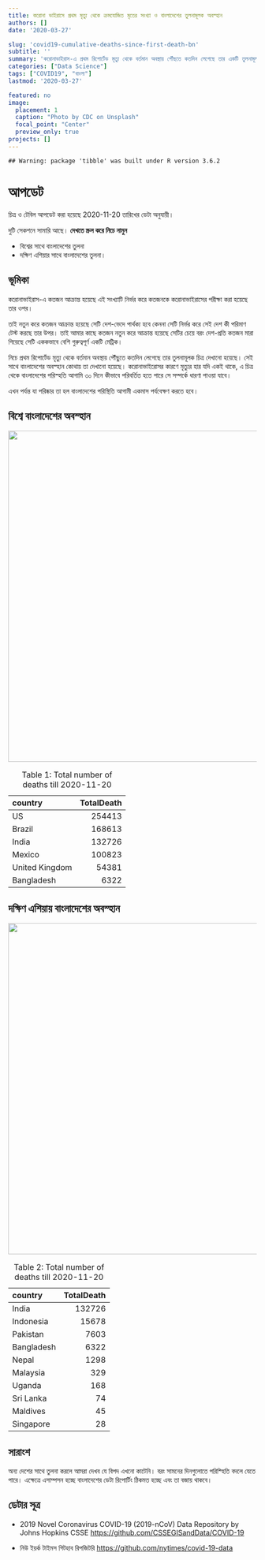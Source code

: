 ```yaml
---
title: করোনা ভাইরাসে প্রথম মৃত্যু থেকে ক্রমযোজিত মৃতের সংখ্যা ও বাংলাদেশের তুলনামূলক অবস্হান
authors: []
date: '2020-03-27'

slug: 'covid19-cumulative-deaths-since-first-death-bn'
subtitle: ''
summary: 'করোনাভাইরাস-এ প্রথম রিপোর্টেড মৃত্যু থেকে বর্তমান অবস্থায় পৌঁছতে কতদিন লেগেছে তার একটি তুলনামূলক চিত্র'
categories: ["Data Science"]
tags: ["COVID19", "বাংলা"]
lastmod: '2020-03-27'

featured: no
image:
  placement: 1
  caption: "Photo by CDC on Unsplash"
  focal_point: "Center"
  preview_only: true
projects: []
---
```



```
## Warning: package 'tibble' was built under R version 3.6.2
```





# আপডেট

চিত্র ও টেবিল আপডেট করা হয়েছে 2020-11-20 তারিখের ডেটা অনুযায়ী। 

দুটি সেকশনে সামারি আছে। __দেখতে স্ক্রল করে নিচে নামুন__
- বিশ্বের সাথে বাংলাদেশের তুলনা
- দক্ষিণ এশিয়ার সাথে বাংলাদেশের তুলনা। 

## ভূমিকা

করোনাভাইরাস-এ কতজন আক্রান্ত হয়েছে এই সংখ্যাটি নির্ভর করে কতজনকে করোনাভাইরাসের পরীক্ষা করা হয়েছে তার ওপর।

তাই নতুন করে কতজন আক্রান্ত হয়েছে সেটি দেশ-ভেদে পার্থক্য হবে কেননা সেটি নির্ভর করে সেই দেশ কী পরিমাণ টেস্ট করছে তার উপর। তাই আমার কাছে কতজন নতুন করে আক্রান্ত হয়েছে সেটির চেয়ে বরং দেশ-প্রতি কতজন মারা গিয়েছে সেটি এককভাবে বেশি গুরুত্বপূর্ণ একটি মেট্রিক।

নিচে প্রথম রিপোর্টেড মৃত্যু থেকে বর্তমান অবস্থায় পৌঁছুতে কতদিন লেগেছে তার তুলনামূলক চিত্র দেখানো হয়েছে। সেই সাথে বাংলাদেশের অবস্হান কোথায় তা দেখানো হয়েছে। করোনাভাইরােসর কারণে মৃত্যুর হার যদি একই থাকে, এ চিত্র থেকে বাংলাদেশের পরিস্হতি আগামি ৩০ দিনে কীভাবে পরিবর্তিত হতে পারে সে সম্পর্কে ধারণা পাওয়া যাবে।

এখন পর্যন্ত যা পরিষ্কার তা হল বাংলাদেশের পরিস্থিতি আগামী একমাস পর্যবেক্ষণ করতে হবে।

## বিশ্বে বাংলাদেশের অবস্হান

<img src="/post/2020-03-27-covid19-cumulative-deaths-since-death0/index_files/figure-html/covid19-death-world-1.png" width="672" />

<table class="table" style="margin-left: auto; margin-right: auto;">
<caption>Table 1: Total number of deaths till 2020-11-20</caption>
 <thead>
  <tr>
   <th style="text-align:left;"> country </th>
   <th style="text-align:right;"> TotalDeath </th>
  </tr>
 </thead>
<tbody>
  <tr>
   <td style="text-align:left;"> US </td>
   <td style="text-align:right;"> 254413 </td>
  </tr>
  <tr>
   <td style="text-align:left;"> Brazil </td>
   <td style="text-align:right;"> 168613 </td>
  </tr>
  <tr>
   <td style="text-align:left;"> India </td>
   <td style="text-align:right;"> 132726 </td>
  </tr>
  <tr>
   <td style="text-align:left;"> Mexico </td>
   <td style="text-align:right;"> 100823 </td>
  </tr>
  <tr>
   <td style="text-align:left;"> United Kingdom </td>
   <td style="text-align:right;"> 54381 </td>
  </tr>
  <tr>
   <td style="text-align:left;"> Bangladesh </td>
   <td style="text-align:right;"> 6322 </td>
  </tr>
</tbody>
</table>



## দক্ষিণ এশিয়ায় বাংলাদেশের অবস্হান



<img src="/post/2020-03-27-covid19-cumulative-deaths-since-death0/index_files/figure-html/covid19-death-south-asia-1.png" width="672" />


<table class="table" style="margin-left: auto; margin-right: auto;">
<caption>Table 2: Total number of deaths till 2020-11-20</caption>
 <thead>
  <tr>
   <th style="text-align:left;"> country </th>
   <th style="text-align:right;"> TotalDeath </th>
  </tr>
 </thead>
<tbody>
  <tr>
   <td style="text-align:left;"> India </td>
   <td style="text-align:right;"> 132726 </td>
  </tr>
  <tr>
   <td style="text-align:left;"> Indonesia </td>
   <td style="text-align:right;"> 15678 </td>
  </tr>
  <tr>
   <td style="text-align:left;"> Pakistan </td>
   <td style="text-align:right;"> 7603 </td>
  </tr>
  <tr>
   <td style="text-align:left;"> Bangladesh </td>
   <td style="text-align:right;"> 6322 </td>
  </tr>
  <tr>
   <td style="text-align:left;"> Nepal </td>
   <td style="text-align:right;"> 1298 </td>
  </tr>
  <tr>
   <td style="text-align:left;"> Malaysia </td>
   <td style="text-align:right;"> 329 </td>
  </tr>
  <tr>
   <td style="text-align:left;"> Uganda </td>
   <td style="text-align:right;"> 168 </td>
  </tr>
  <tr>
   <td style="text-align:left;"> Sri Lanka </td>
   <td style="text-align:right;"> 74 </td>
  </tr>
  <tr>
   <td style="text-align:left;"> Maldives </td>
   <td style="text-align:right;"> 45 </td>
  </tr>
  <tr>
   <td style="text-align:left;"> Singapore </td>
   <td style="text-align:right;"> 28 </td>
  </tr>
</tbody>
</table>


## সারাংশ

অন্য দেশের সাথে তুলনা করলে আমরা দেখব যে বিপদ এখনো কাটেনি। বরং সামনের দিনগুলোতে পরিস্হিতি বদলে যেতে পারে। এক্ষেত্রে এসাম্পসন হচ্ছে বাংলাদেশের ডেটা রিপোর্টিং ঠিকমত হচ্ছে এবং তা বজায় থাকবে। 

## ডেটার সূত্র

- 2019 Novel Coronavirus COVID-19 (2019-nCoV) Data Repository by Johns Hopkins CSSE https://github.com/CSSEGISandData/COVID-19

- নিউ ইয়র্ক টাইমস গিটহাব রিপজিটরি https://github.com/nytimes/covid-19-data
